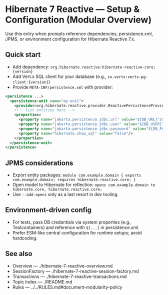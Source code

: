# Hibernate 7 Reactive — Setup & Configuration (Modular Overview)

Use this entry when prompts reference dependencies, persistence.xml, JPMS, or environment configuration for Hibernate Reactive 7.x.

## Quick start
- Add dependency: `org.hibernate.reactive:hibernate-reactive-core:{version}`
- Add Vert.x SQL client for your database (e.g., `io.vertx:vertx-pg-client:{version}`)
- Provide `META-INF/persistence.xml` with provider:

```xml
<persistence ...>
  <persistence-unit name="my-unit">
    <provider>org.hibernate.reactive.provider.ReactivePersistenceProvider</provider>
    <!-- list entities here -->
    <properties>
      <property name="jakarta.persistence.jdbc.url" value="${DB_URL}"/>
      <property name="jakarta.persistence.jdbc.user" value="${DB_USER}"/>
      <property name="jakarta.persistence.jdbc.password" value="${DB_PASS}"/>
      <property name="hibernate.show_sql" value="false"/>
    </properties>
  </persistence-unit>
</persistence>
```

## JPMS considerations
- Export entity packages: `module com.example.domain { exports com.example.domain; requires hibernate.reactive.core; }`
- Open model to Hibernate for reflection: `opens com.example.domain to hibernate.core, hibernate.reactive.core;`
- Use `--add-opens` only as a last resort in dev tooling.

## Environment-driven config
- For tests, pass DB credentials via system properties (e.g., Testcontainers) and reference with `${...}` in persistence.xml.
- Prefer ESM-like central configuration for runtime setups; avoid hardcoding.

## See also
- Overview — ./hibernate-7-reactive-overview.md
- SessionFactory — ./hibernate-7-reactive-session-factory.md
- Transactions — ./hibernate-7-reactive-transactions.md
- Topic Index — ./README.md
- Rules — ../../RULES.md#document-modularity-policy
